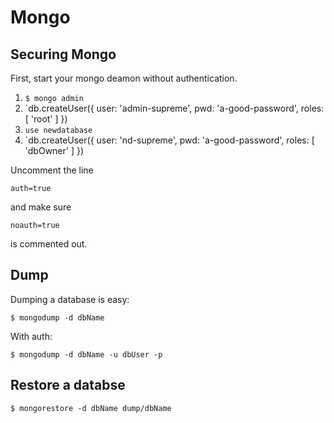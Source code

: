 # Mongo

## Securing Mongo

First, start your mongo deamon without authentication.

1. `$ mongo admin`
2. `db.createUser({ user: 'admin-supreme', pwd: 'a-good-password', roles: [ 'root' ] })
3. `use newdatabase`
4. `db.createUser({ user: 'nd-supreme', pwd: 'a-good-password', roles: [ 'dbOwner' ] })

Uncomment the line

```
auth=true
```

and make sure

```
noauth=true
```

is commented out.

## Dump

Dumping a database is easy:

```
$ mongodump -d dbName
```

With auth:

```
$ mongodump -d dbName -u dbUser -p
```

## Restore a databse

```
$ mongorestore -d dbName dump/dbName
```
